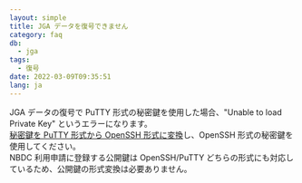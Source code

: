 ```yaml
---
layout: simple
title: JGA データを復号できません
category: faq
db:
  - jga
tags: 
  - 復号
date: 2022-03-09T09:35:51
lang: ja
---
```


JGA データの復号で PuTTY 形式の秘密鍵を使用した場合、"Unable to load Private Key" というエラーになります。  
[秘密鍵を PuTTY 形式から OpenSSH 形式に変換](account.html#convert-private-key)し、OpenSSH 形式の秘密鍵を使用してください。   
NBDC 利用申請に登録する公開鍵は OpenSSH/PuTTY どちらの形式にも対応しているため、公開鍵の形式変換は必要ありません。
